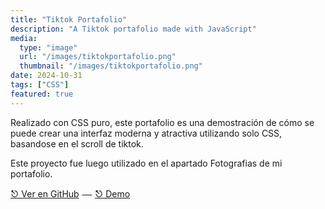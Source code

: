 ```yaml
---
title: "Tiktok Portafolio"
description: "A Tiktok portafolio made with JavaScript"
media: 
  type: "image"
  url: "/images/tiktokportafolio.png"
  thumbnail: "/images/tiktokportafolio.png"
date: 2024-10-31
tags: ["CSS"]
featured: true
---
```


Realizado con CSS puro, este portafolio es una demostración de cómo se puede crear una interfaz moderna y atractiva utilizando solo CSS, basandose en el scroll de tiktok.

Este proyecto fue luego utilizado en el apartado Fotografias de mi portafolio.

[⎋ Ver en GitHub](https://github.com/gioahumada/tiktokportafolio) 𛰍 [⎋ Demo](https://gioahumada.github.io/tiktokportafolio/)